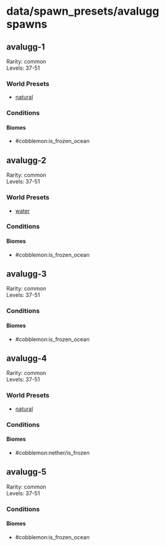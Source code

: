 # data/spawn_presets/avalugg spawns  
  
## avalugg-1  
Rarity: common  
Levels: 37-51  
  
### World Presets  
* [natural](/data/world_presets/natural.md)  
  
### Conditions  
  
#### Biomes  
  * #cobblemon:is_frozen_ocean
  
  
## avalugg-2  
Rarity: common  
Levels: 37-51  
  
### World Presets  
* [water](/data/world_presets/water.md)  
  
### Conditions  
  
#### Biomes  
  * #cobblemon:is_frozen_ocean
  
  
## avalugg-3  
Rarity: common  
Levels: 37-51  
  
### Conditions  
  
#### Biomes  
  * #cobblemon:is_frozen_ocean
  
  
## avalugg-4  
Rarity: common  
Levels: 37-51  
  
### World Presets  
* [natural](/data/world_presets/natural.md)  
  
### Conditions  
  
#### Biomes  
  * #cobblemon:nether/is_frozen
  
  
## avalugg-5  
Rarity: common  
Levels: 37-51  
  
### Conditions  
  
#### Biomes  
  * #cobblemon:is_frozen_ocean
  

